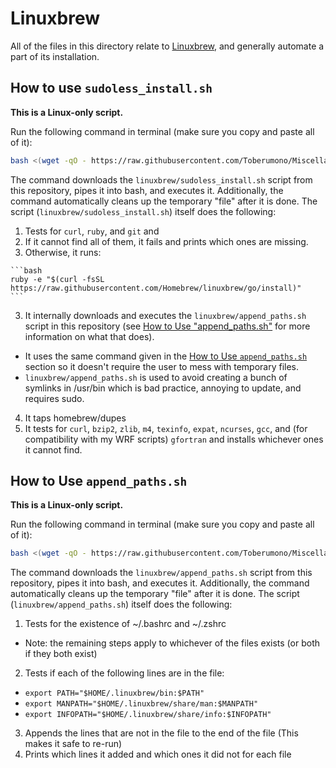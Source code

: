 # <a name="linuxbrew"></a>Linuxbrew
All of the files in this directory relate to [Linuxbrew](https://github.com/Homebrew/linuxbrew), and generally automate a part of its installation.

## <a name="htulsi"></a>How to use `sudoless_install.sh`
**This is a Linux-only script.**

Run the following command in terminal (make sure you copy and paste all of it):
```bash
bash <(wget -qO - https://raw.githubusercontent.com/Toberumono/Miscellaneous/master/linuxbrew/sudoless_install.sh)
```
The command downloads the `linuxbrew/sudoless_install.sh` script from this repository, pipes it into bash, and executes it.  Additionally, the command automatically cleans up the temporary "file" after it is done.
The script (`linuxbrew/sudoless_install.sh`) itself does the following:

1. Tests for `curl`, `ruby`, and `git` and
  1. If it cannot find all of them, it fails and prints which ones are missing.
  2. Otherwise, it runs:

    ```bash
    ruby -e "$(curl -fsSL https://raw.githubusercontent.com/Homebrew/linuxbrew/go/install)"
    ```
3. It internally downloads and executes the `linuxbrew/append_paths.sh` script in this repository (see [How to Use "append_paths.sh"](#htulap) for more information on what that does).
  + It uses the same command given in the [How to Use `append_paths.sh`](#htulap) section so it doesn't require the user to mess with temporary files.
  + `linuxbrew/append_paths.sh` is used to avoid creating a bunch of symlinks in /usr/bin which is bad practice, annoying to update, and requires sudo.
4. It taps homebrew/dupes
5. It tests for `curl`, `bzip2`, `zlib`, `m4`, `texinfo`, `expat`, `ncurses`, `gcc`, and (for compatibility with my WRF scripts) `gfortran` and installs whichever ones it cannot find.

## <a name="htulap"></a>How to Use `append_paths.sh`
**This is a Linux-only script.**

Run the following command in terminal (make sure you copy and paste all of it):
```bash
bash <(wget -qO - https://raw.githubusercontent.com/Toberumono/Miscellaneous/master/linuxbrew/append_paths.sh)
```
The command downloads the `linuxbrew/append_paths.sh` script from this repository, pipes it into bash, and executes it.  Additionally, the command automatically cleans up the temporary "file" after it is done.
The script (`linuxbrew/append_paths.sh`) itself does the following:

1. Tests for the existence of ~/.bashrc and ~/.zshrc
  + Note: the remaining steps apply to whichever of the files exists (or both if they both exist)
2. Tests if each of the following lines are in the file:
  + `export PATH="$HOME/.linuxbrew/bin:$PATH"`
  + `export MANPATH="$HOME/.linuxbrew/share/man:$MANPATH"`
  + `export INFOPATH="$HOME/.linuxbrew/share/info:$INFOPATH"`
3. Appends the lines that are not in the file to the end of the file (This makes it safe to re-run)
4. Prints which lines it added and which ones it did not for each file
